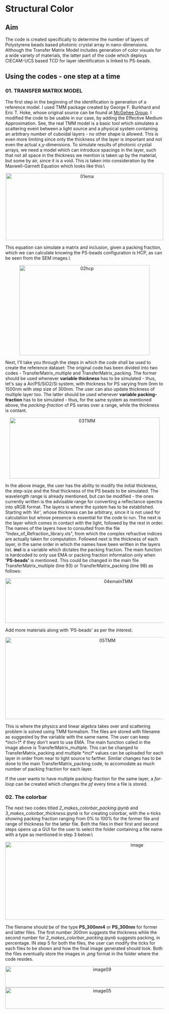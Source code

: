 # Structural Color
## Aim
The code is created specifically to determine the number of layers of Polystyrene beads based photonic crystal array in nano-dimensions. Although the Transfer Matrix Model includes generation of color visuals for a wide variety of materials, the latter part of the code which deploys CIECAM-UCS based TCD for layer identification is linked to PS-beads.

## Using the codes - one step at a time
### 01. TRANSFER MATRIX MODEL
The first step in the beginning of the identification is generation of a reference model. I used TMM package created by George F. Burkhard and Eric T. Hoke, whose original source can be found at [McGehee Group](https://web.stanford.edu/group/mcgehee/transfermatrix/). I modified the code to be usable in our case, by adding the Effective Medium Approximation. See, the real TMM model is a basic tool which simulates a scattering event between a light source and a physical system containing an arbitrary number of cuboidal layers - no other shape is allowed. This is even more limiting since only the thickness of the layer is important and not even the actual x,y-dimensions. To simulate results of photonic crystal arrays, we need a model which can introduce spacings in the layer, such that not all space in the thickness we mention is taken up by the material, but some by air, since it is a void. This is taken into consideration by the Maxwell-Garnett Equation which looks like this:\
<p align="center">
<img width="500" height="214" alt="01ema" src="https://github.com/user-attachments/assets/8f9054cb-04b9-43a7-81a5-36c4e65112e5">  
</p>

This equation can simulate a matrix and inclusion, given a packing fraction, which we can calculate knowing the PS-beads configuration is HCP, as can be seen from the SEM images.\
<p align="center">
<img width="414" height="287" alt="02hcp" src="https://github.com/user-attachments/assets/35f8b96c-4f14-4728-adcc-69a7a845e6c6" />  
</p>

Next, I'll take you through the steps in which the code shall be used to create the reference dataset:
The original code has been divided into two codes - TransferMatrix_multiple and TransferMatrix_packing. The former should be used whenever **variable thickness** has to be simulated - thus, let's say a Air/PS/SiO2/Si system, with thickness for PS varying from 0nm to 1500nm with step size of 300nm. The user can also update thickness of multiple layer too. The latter should be used whenever **variable packing-fraction** has to be simulated - thus, for the same system as mentioned above, the *packing-fraction* of PS varies over a range, while the thickness is contant.
<p align="center">
<img width="477" height="194" alt="03TMM" src="https://github.com/user-attachments/assets/27170686-cd1d-4c75-ba9e-33edc3f6c7f1" />  
</p>

In the above image, the user has the ability to modify the initial thickness, the step-size and the final thickness of the PS beads to be simulated. The wavelength range is already mentioned, but can be modified - the ones currently written is the advisable range for converting a reflectance spectra into sRGB format. 
The layers is where the system has to be established. Starting with 'Air', whose thickness can be arbitrary, since it is not used for calculation but whose presence is essential for the code to run. The next is the layer which comes in contact with the light, followed by the rest in order. The names of the layers have to consulted from the file "Index_of_Refraction_library.xls", from which the complex refractive indices are actually taken for computation. Followed next is the thickness of each layer, in the same order in which the names have been written in the layers list. **incl** is a variable which dictates the packing fraction. The main function is hardcoded to only use EMA or packing fraction information only when **'PS-beads'** is mentioned. This could be changed in the main file TransferMatrix_multiple (line 93) or TransferMatrix_packing (line 98) as follows:
<p align="center">
<img width="703" height="143" alt="04emaInTMM" src="https://github.com/user-attachments/assets/06aa7a16-da6a-4a9c-9b0d-6cfff9284f79" />
</p>

Add more materials along with 'PS-beads' as per the interest.  

<p align="center">
<img width="634" height="261" alt="05TMM" src="https://github.com/user-attachments/assets/ef26a59b-a21c-4be1-b889-b639e3f9b712" />
</p>
This is where the physics and linear algebra takes over and scattering problem is solved using TMM formalism. The files are stored with filename as suggested by the variable with the same name. The user can keep *incl=1* if they don't want to use EMA. The main function called in the image above is TransferMatrix_multiple. This can be changed to TransferMatrix_packing and multiple *incl* values can be uploaded for each layer in order from near to light source to farther. Similar changes has to be done to the main TransferMatrix_packing code, to accomodate as much number of packing fraction for each layer.

If the user wants to have multiple packing-fraction for the same layer, a *for-loop* can be created which changes the *pf* every time a file is stored.

### 02. The colorbar
The next two codes titled *2_makes_colorbar_packing.ipynb* and *3_makes_colorbar_thickness.ipynb* is for creating colorbar, with the x-ticks showing packing fraction ranging from 0% to 100% for the former file and range of thickness for the latter file. Both the files in their first and second steps opens up a GUI for the user to select the folder containing a file name with a type as mentioned in step 3 below:\
<p align="center">
<img width="822" height="249" alt="image" src="https://github.com/user-attachments/assets/742ebbf1-d780-49a9-8ad7-164d19457f46" />
</p>

The filename should be of the type **PS_300nm4** or **PS_300nm** for former and latter files. The first number *300nm* suggests the thickness while the second number for *2_makes_colorbar_packing.ipynb* suggests packing, in percentage. IN step 5 for both the files, the user can modify the ticks for each files to be shown and how the final image generated should look. Both the files eventually store the images in *.png* format in the folder where the code resides.
<p align="center">
  <img width="600" height="68" alt="image09" src="https://github.com/user-attachments/assets/5d76e175-45a5-4536-95de-2f04a20171c1" />
  <img width="600" height="68" alt="image05" src="https://github.com/user-attachments/assets/1ce3c42e-d4e7-4336-9583-f021371489df" />
</p>
